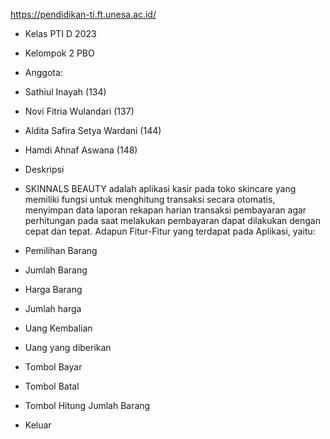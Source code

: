 https://pendidikan-ti.ft.unesa.ac.id/

- Kelas PTI D 2023
- Kelompok 2 PBO
- Anggota:
- Sathiul Inayah (134)
- Novi Fitria Wulandari (137)
- Aldita Safira Setya Wardani (144)
- Hamdi Ahnaf Aswana (148)


- Deskripsi
- SKINNALS BEAUTY adalah aplikasi kasir pada toko skincare yang memiliki fungsi untuk menghitung transaksi secara otomatis, menyimpan data laporan rekapan harian transaksi pembayaran agar perhitungan pada saat melakukan pembayaran dapat dilakukan dengan cepat dan tepat.
Adapun Fitur-Fitur yang terdapat pada Aplikasi, yaitu:
- Pemilihan Barang
- Jumlah Barang
- Harga Barang
- Jumlah harga
- Uang Kembalian
- Uang yang diberikan
- Tombol Bayar
- Tombol Batal
- Tombol Hitung Jumlah Barang
- Keluar

